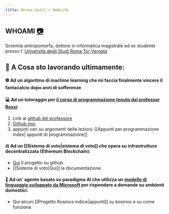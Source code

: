 ```yaml
---
title: Bruno Gatti's Website
---
```

## WHOAMI [📷](https://www.instagram.com/bruno.gatt)

Scimmia antropomorfa, dottore in informatica magistrale ed ex studente presso l' [Università degli Studi Roma Tor Vergata](https://web.uniroma2.it/)
## 💾 A Cosa sto lavorando ultimamente:

#### ⚽️ Ad un algoritmo di machine learning che mi faccia finalmente vincere il fantacalcio dopo anni di sofferenze

#### 💻 Ad un tutoraggio per [il corso di programmazione tenuto dal professor Rossi](http://www.informatica.uniroma2.it/f0?fid=220&srv=0&os=0&id=PR):
1. Link al [github del professore](https://github.com/glucatv)
2. [Github mio](https://github.com/BrunoGatti/eserciziProgrammazione)
3. appunti vari su argomenti delle lezioni: [[Appunti per programmazione index| appunti di programmazione]] 

#### ⚖️ Ad un [[Sistema di voto|sistema di voto]] che opera su infrastruttura decentralizzata (Ethereum Blockchain):
- [Qui](https://github.com/BrunoGatti/hardhat_voting_project) Il progetto su github.
- [[Sistema di voto|Qui]] la documentazione.

#### 🤖 Ad un' agente basato su paradigma AI che utilizza un [modello di linguaggio sviluppato da Microsoft](https://arxiv.org/abs/2306.14824) per rispondere a domande su ambienti domestici:
- Qui alcuni [[Progetto Kosmos indice|appunti]] su kosmos e su come funziona



